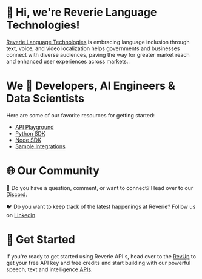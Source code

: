 # 👋 Hi, we're Reverie Language Technologies!

[Reverie Language Technologies](https://reverieinc.com/) is embracing language inclusion through text, voice, and video localization helps governments and businesses connect with diverse audiences, paving the way for greater market reach and enhanced user experiences across markets..

# We 🤍 Developers, AI Engineers & Data Scientists

Here are some of our favorite resources for getting started:
- [API Playground](https://revup.reverieinc.com/)
- [Python SDK](https://pypi.org/project/reverie-sdk/)
- [Node SDK](https://www.npmjs.com/package/@reverieit/reverie-client)
- [Sample Integrations](https://github.com/reverieinc/reverie-api-docs)

 # 🌐 Our Community

💭 Do you have a question, comment, or want to connect? Head over to our [Discord](https://discord.gg/tueTh8nM).


🐦 Do you want to keep track of the latest happenings at Reverie? Follow us on [Linkedin](https://in.linkedin.com/company/reverie-language-technologies-pvt-ltd).


# 🚀 Get Started

If you're ready to get started using Reverie API's, head over to the [RevUp](https://revup.reverieinc.com) to get your free API key and free credits and start building with our powerful speech, text and intelligence [APIs](https://docs.reverieinc.com).
